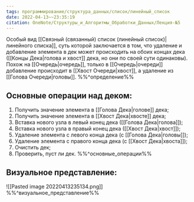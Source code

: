 ```yaml
---
tags: программирование/структура_данных/список/линейный_список
date: 2022-04-13~~23:35:19
citation: OneNote/Структуры_и_Алгоритмы_Обработки_Данных/Лекция-№5
---
```

Особый вид [[Связный (связанный) список (линейный список)|линейного списка]], суть которой заключается в том, что удаление и добавление элемента в дек может происходить на обоих концах дека ([[Концы Дека|голова и хвост]] дека, но они по своей сути одинаковы).
Похож на [[Очередь|очередь]], только в [[Очередь|очереди]] добавление происходит в [[Хвост Очереди|хвост]], а удаление из [[Голова Очереди|головы]].
%%^определение%%

## Основные операции над деком:
1) Получить значение элемента в [[Голова Дека|голове]] дека;
2) Получить значение элемента в [[Хвост Дека|хвосте]] дека;
3) Вставка нового узла в левый конец дека ([[Голова Дека|голова]]);
4) Вставка нового узла в правый конец дека ([[Хвост Дека|хвост]]);
5) Удаление элемента с левого конца дека (с [[Голова Дека|головы]]);
6) Удаление элемента с правого конца дека (с [[Хвост Дека|хвоста]]);
7) Очистить дек;
8) Проверить, пуст ли дек.
%%^основные_операции%%

## Визуальное представление:
![[Pasted image 20220413235134.png]]
%%^визуальное_представление%%